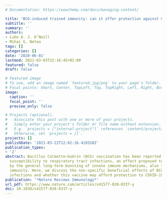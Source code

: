```yaml
---
# Documentation: https://wowchemy.com/docs/managing-content/

title: 'BCG-induced trained immunity: can it offer protection against COVID-19?'
subtitle: ''
summary: ''
authors:
- Luke A. J. O’Neill
- Mihai G. Netea
tags: []
categories: []
date: '2020-06-01'
lastmod: 2021-03-03T22:16:45+01:00
featured: false
draft: false

# Featured image
# To use, add an image named `featured.jpg/png` to your page's folder.
# Focal points: Smart, Center, TopLeft, Top, TopRight, Left, Right, BottomLeft, Bottom, BottomRight.
image:
  caption: ''
  focal_point: ''
  preview_only: false

# Projects (optional).
#   Associate this post with one or more of your projects.
#   Simply enter your project's folder or file name without extension.
#   E.g. `projects = ["internal-project"]` references `content/project/deep-learning/index.md`.
#   Otherwise, set `projects = []`.
projects: []
publishDate: '2021-03-22T12:02:16.410310Z'
publication_types:
- '2'
abstract: Bacillus Calmette–Guérin (BCG) vaccination has been reported to decrease
  susceptibility to respiratory tract infections, an effect proposed to be mediated
  by the general long-term boosting of innate immune mechanisms, also termed trained
  immunity. Here, we discuss the non-specific beneficial effects of BCG against viral
  infections and whether this vaccine may afford protection to COVID-19.
publication: '*Nature Reviews Immunology*'
url_pdf: https://www.nature.com/articles/s41577-020-0337-y
doi: 10.1038/s41577-020-0337-y
---
```

